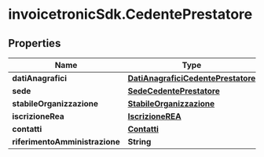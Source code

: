 # invoicetronicSdk.CedentePrestatore

## Properties

Name | Type | Description | Notes
------------ | ------------- | ------------- | -------------
**datiAnagrafici** | [**DatiAnagraficiCedentePrestatore**](DatiAnagraficiCedentePrestatore.md) |  | [optional] 
**sede** | [**SedeCedentePrestatore**](SedeCedentePrestatore.md) |  | [optional] 
**stabileOrganizzazione** | [**StabileOrganizzazione**](StabileOrganizzazione.md) |  | [optional] 
**iscrizioneRea** | [**IscrizioneREA**](IscrizioneREA.md) |  | [optional] 
**contatti** | [**Contatti**](Contatti.md) |  | [optional] 
**riferimentoAmministrazione** | **String** |  | [optional] 


